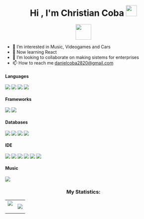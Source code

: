 <h1 align="center">Hi , I'm Christian Coba <img src="https://media.giphy.com/media/hvRJCLFzcasrR4ia7z/giphy.gif" width="35"></h1>
<p align="center">
  


<p align="center"><picture align="center"><img align="center" src = "https://github.com/7oSkaaa/7oSkaaa/blob/main/Images/about_me.gif?raw=true" width = 50px></picture>
    
- 👀 I’m interested in Music, Videogames and Cars
- 🌱 Now learning React
- 💞️ I’m looking to collaborate on making sistems for enterprises
- 📫 How to reach me danielcoba2820@gmail.com


<h4> Languages </h4>
<span> 
    <img src="https://img.shields.io/badge/Java-ED8B00?style=for-the-badge&logo=java&logoColor=white">
    <img src="https://img.shields.io/badge/c%23-%23239120.svg?style=for-the-badge&logo=csharp&logoColor=white">
    <img src="https://img.shields.io/badge/c++-%2300599C.svg?style=for-the-badge&logo=c%2B%2B&logoColor=white">
    <img src="https://img.shields.io/badge/python-3670A0?style=for-the-badge&logo=python&logoColor=ffdd54">
</span>

<h4> Frameworks </h4>
<span>
  <img src="https://img.shields.io/badge/angular.js-%23E23237.svg?style=for-the-badge&logo=angularjs&logoColor=white">
  <img src="https://img.shields.io/badge/node.js-6DA55F?style=for-the-badge&logo=node.js&logoColor=white">    
    
</span>


<h4> Databases </h4>
<span>
   <img src="https://img.shields.io/badge/Oracle-F80000?style=for-the-badge&logo=oracle&logoColor=white">
   <img src= "https://img.shields.io/badge/mysql-4479A1.svg?style=for-the-badge&logo=mysql&logoColor=white">
    <img src ="https://img.shields.io/badge/postgres-%23316192.svg?style=for-the-badge&logo=postgresql&logoColor=white">
    <img src ="https://img.shields.io/badge/Microsoft%20SQL%20Server-CC2927?style=for-the-badge&logo=microsoft%20sql%20server&logoColor=white">
</span>

<h4> IDE </h4>
<span>
<img src="https://img.shields.io/badge/Android_Studio-3DDC84?style=for-the-badge&logo=android-studio&logoColor=white">
<img src="https://img.shields.io/badge/Visual_Studio_Code-0078D4?style=for-the-badge&logo=visual%20studio%20code&logoColor=white">
<img src="https://img.shields.io/badge/IntelliJIDEA-000000.svg?style=for-the-badge&logo=intellij-idea&logoColor=white">
<img src="https://img.shields.io/badge/NetBeansIDE-1B6AC6.svg?style=for-the-badge&logo=apache-netbeans-ide&logoColor=white">
<img src="https://img.shields.io/badge/Obsidian-%23483699.svg?style=for-the-badge&logo=obsidian&logoColor=white">
<img src="https://img.shields.io/badge/Visual%20Studio-5C2D91.svg?style=for-the-badge&logo=visual-studio&logoColor=white">

<h4> Music </h4>
<span>
<img src="https://img.shields.io/badge/YouTube_Music-FF0000?style=for-the-badge&logo=youtube-music&logoColor=white">
    
</span>

<h3 align="center">My Statistics:</h3>
<p align="center">
<table align="center">
<tr border="none">
<td width="50%" align="center">
  
  <img  align="center"  src="https://github-readme-stats.vercel.app/api?username=ChrisCoba&theme=dark&show_icons=true&count_private=true" />
  <br></br>
 
</td>
<td width="50%" align="center">

  <img  align="center"  src="https://github-readme-stats.anuraghazra1.vercel.app/api/top-langs/?username=ChrisCoba&theme=dark&hide_border=false&no-bg=true&no-frame=true&langs_count=10"/>
  
  </td>
</tr>
</table>



<!---
ChrisCoba/ChrisCoba is a ✨ special ✨ repository because its `README.md` (this file) appears on your GitHub profile.
You can click the Preview link to take a look at your changes.
--->
